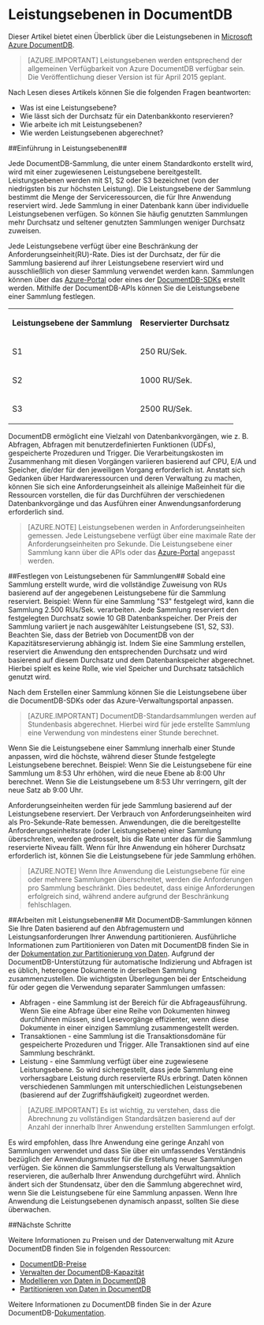 ﻿<properties 
	pageTitle="Leistungsebenen in DocumentDB | Azure" 
	description="Erfahren Sie, wie Sie mithilfe von Leistungsebenen in DocumentDB den Durchsatz pro Sammlung reservieren können." 
	services="documentdb" 
	authors="johnfmacintyre" 
	manager="jhubbard" 
	editor="monicar" 
	documentationCenter=""/>

<tags 
	ms.service="documentdb" 
	ms.workload="data-services" 
	ms.tgt_pltfrm="na" 
	ms.devlang="na" 
	ms.topic="article" 
	ms.date="03/04/2015" 
	ms.author="johnmac"/>

# Leistungsebenen in DocumentDB #

Dieser Artikel bietet einen Überblick über die Leistungsebenen in [Microsoft Azure DocumentDB](http://azure.microsoft.com/services/documentdb/). 

> [AZURE.IMPORTANT] Leistungsebenen werden entsprechend der allgemeinen Verfügbarkeit von Azure DocumentDB verfügbar sein. Die Veröffentlichung dieser Version ist für April 2015 geplant.

Nach Lesen dieses Artikels können Sie die folgenden Fragen beantworten:  

-	Was ist eine Leistungsebene?
-	Wie lässt sich der Durchsatz für ein Datenbankkonto reservieren?
-	Wie arbeite ich mit Leistungsebenen?
-	Wie werden Leistungsebenen abgerechnet?

##<a id="Sub1"></a>Einführung in Leistungsebenen##

Jede DocumentDB-Sammlung, die unter einem Standardkonto erstellt wird, wird mit einer zugewiesenen Leistungsebene bereitgestellt. Leistungsebenen werden mit S1, S2 oder S3 bezeichnet (von der niedrigsten bis zur höchsten Leistung). Die Leistungsebene der Sammlung bestimmt die Menge der Serviceressourcen, die für Ihre Anwendung reserviert wird. Jede Sammlung in einer Datenbank kann über individuelle Leistungsebenen verfügen. So können Sie häufig genutzten Sammlungen mehr Durchsatz und seltener genutzten Sammlungen weniger Durchsatz zuweisen. 

Jede Leistungsebene verfügt über eine Beschränkung der Anforderungseinheit(RU)-Rate. Dies ist der Durchsatz, der für die Sammlung basierend auf ihrer Leistungsebene reserviert wird und ausschließlich von dieser Sammlung verwendet werden kann. Sammlungen können über das [Azure-Portal](http://portal.azure.com) oder eines der [DocumentDB-SDKs](https://msdn.microsoft.com/library/azure/dn781482.aspx) erstellt werden. Mithilfe der DocumentDB-APIs können Sie die Leistungsebene einer Sammlung festlegen. 

<table> 
<tbody>
<tr>
<td valign="top" ><p><b>Leistungsebene der Sammlung</b></p></td>
<td valign="top" ><p><b>Reservierter Durchsatz</b></p></td>
</tr>

<tr>
<td valign="top" ><p>S1</p></td>
<td valign="top" ><p>250 RU/Sek.</p></td>
</tr>

<tr>
<td valign="top" ><p>S2</p></td>
<td valign="top" ><p>1000 RU/Sek.</p></td>
</tr>

<tr>
<td valign="top" ><p>S3</p></td>
<td valign="top" ><p>2500 RU/Sek.</p></td>
</tr>

</tbody>
</table>

DocumentDB ermöglicht eine Vielzahl von Datenbankvorgängen, wie z. B. Abfragen, Abfragen mit benutzerdefinierten Funktionen (UDFs), gespeicherte Prozeduren und Trigger. Die Verarbeitungskosten im Zusammenhang mit diesen Vorgängen variieren basierend auf CPU, E/A und Speicher, die/der für den jeweiligen Vorgang erforderlich ist. Anstatt sich Gedanken über Hardwareressourcen und deren Verwaltung zu machen, können Sie sich eine Anforderungseinheit als alleinige Maßeinheit für die Ressourcen vorstellen, die für das Durchführen der verschiedenen Datenbankvorgänge und das Ausführen einer Anwendungsanforderung erforderlich sind.

> [AZURE.NOTE] Leistungsebenen werden in Anforderungseinheiten gemessen. Jede Leistungsebene verfügt über eine maximale Rate der Anforderungseinheiten pro Sekunde. Die Leistungsebene einer Sammlung kann über die APIs oder das [Azure-Portal](https://portal.azure.com/) angepasst werden.

##<a id="Sub2"></a>Festlegen von Leistungsebenen für Sammlungen##
Sobald eine Sammlung erstellt wurde, wird die vollständige Zuweisung von RUs basierend auf der angegebenen Leistungsebene für die Sammlung reserviert. Beispiel: Wenn für eine Sammlung "S3" festgelegt wird, kann die Sammlung 2.500 RUs/Sek. verarbeiten. Jede Sammlung reserviert den festgelegten Durchsatz sowie 10 GB Datenbankspeicher. Der Preis der Sammlung variiert je nach ausgewählter Leistungsebene (S1, S2, S3). Beachten Sie, dass der Betrieb von DocumentDB von der Kapazitätsreservierung abhängig ist. Indem Sie eine Sammlung erstellen, reserviert die Anwendung den entsprechenden Durchsatz und wird basierend auf diesem Durchsatz und dem Datenbankspeicher abgerechnet. Hierbei spielt es keine Rolle, wie viel Speicher und Durchsatz tatsächlich genutzt wird.

Nach dem Erstellen einer Sammlung können Sie die Leistungsebene über die DocumentDB-SDKs oder das Azure-Verwaltungsportal anpassen. 

> [AZURE.IMPORTANT] DocumentDB-Standardsammlungen werden auf Stundenbasis abgerechnet. Hierbei wird für jede erstellte Sammlung eine Verwendung von mindestens einer Stunde berechnet. 

Wenn Sie die Leistungsebene einer Sammlung innerhalb einer Stunde anpassen, wird die höchste, während dieser Stunde festgelegte Leistungsebene berechnet. Beispiel: Wenn Sie die Leistungsebene für eine Sammlung um 8:53 Uhr erhöhen, wird die neue Ebene ab 8:00 Uhr berechnet. Wenn Sie die Leistungsebene um 8:53 Uhr verringern, gilt der neue Satz ab 9:00 Uhr.

Anforderungseinheiten werden für jede Sammlung basierend auf der Leistungsebene reserviert. Der Verbrauch von Anforderungseinheiten wird als Pro-Sekunde-Rate bemessen. Anwendungen, die die bereitgestellte Anforderungseinheitsrate (oder Leistungsebene) einer Sammlung überschreiten, werden gedrosselt, bis die Rate unter das für die Sammlung reservierte Niveau fällt. Wenn für Ihre Anwendung ein höherer Durchsatz erforderlich ist, können Sie die Leistungsebene für jede Sammlung erhöhen.

> [AZURE.NOTE] Wenn Ihre Anwendung die Leistungsebene für eine oder mehrere Sammlungen überschreitet, werden die Anforderungen pro Sammlung beschränkt. Dies bedeutet, dass einige Anforderungen erfolgreich sind, während andere aufgrund der Beschränkung fehlschlagen.

##<a id="Sub3"></a>Arbeiten mit Leistungsebenen##
Mit DocumentDB-Sammlungen können Sie Ihre Daten basierend auf den Abfragemustern und Leistungsanforderungen Ihrer Anwendung partitionieren. Ausführliche Informationen zum Partitionieren von Daten mit DocumentDB finden Sie in der [Dokumentation zur Partitionierung von Daten](documentdb-partition-data.md). Aufgrund der DocumentDB-Unterstützung für automatische Indizierung und Abfragen ist es üblich, heterogene Dokumente in derselben Sammlung zusammenzustellen. Die wichtigsten Überlegungen bei der Entscheidung für oder gegen die Verwendung separater Sammlungen umfassen:

- Abfragen - eine Sammlung ist der Bereich für die Abfrageausführung. Wenn Sie eine Abfrage über eine Reihe von Dokumenten hinweg durchführen müssen, sind Lesevorgänge effizienter, wenn diese Dokumente in einer einzigen Sammlung zusammengestellt werden.
- Transaktionen - eine Sammlung ist die Transaktionsdomäne für gespeicherte Prozeduren und Trigger. Alle Transaktionen sind auf eine Sammlung beschränkt. 
- Leistung - eine Sammlung verfügt über eine zugewiesene Leistungsebene. So wird sichergestellt, dass jede Sammlung eine vorhersagbare Leistung durch reservierte RUs erbringt. Daten können verschiedenen Sammlungen mit unterschiedlichen Leistungsebenen (basierend auf der Zugriffshäufigkeit) zugeordnet werden.

> [AZURE.IMPORTANT] Es ist wichtig, zu verstehen, dass die Abrechnung zu vollständigen Standardsätzen basierend auf der Anzahl der innerhalb Ihrer Anwendung erstellten Sammlungen erfolgt.

Es wird empfohlen, dass Ihre Anwendung eine geringe Anzahl von Sammlungen verwendet und dass Sie über ein umfassendes Verständnis bezüglich der Anwendungsmuster für die Erstellung neuer Sammlungen verfügen. Sie können die Sammlungserstellung als Verwaltungsaktion reservieren, die außerhalb Ihrer Anwendung durchgeführt wird. Ähnlich ändert sich der Stundensatz, über den die Sammlung abgerechnet wird, wenn Sie die Leistungsebene für eine Sammlung anpassen. Wenn Ihre Anwendung die Leistungsebenen dynamisch anpasst, sollten Sie diese überwachen.

##<a name="NextSteps"></a>Nächste Schritte

Weitere Informationen zu Preisen und der Datenverwaltung mit Azure DocumentDB finden Sie in folgenden Ressourcen:
 
- [DocumentDB-Preise](http://azure.microsoft.com/pricing/details/documentdb/)
- [Verwalten der DocumentDB-Kapazität](documentdb-manage.md) 
- [Modellieren von Daten in DocumentDB](documentdb-modeling-data.md)
- [Partitionieren von Daten in DocumentDB](documentdb-partition-data.md)

Weitere Informationen zu DocumentDB finden Sie in der Azure DocumentDB-[Dokumentation](http://azure.microsoft.com/documentation/services/documentdb/). 



<!--HONumber=49-->